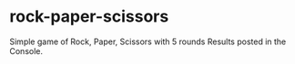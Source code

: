 # rock-paper-scissors

Simple game of Rock, Paper, Scissors with 5 rounds
Results posted in the Console.